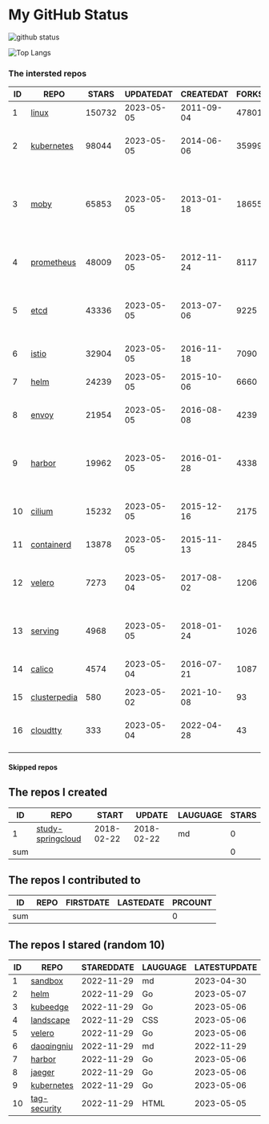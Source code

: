 # My GitHub Status

<img src="https://github-readme-stats-1.yihong0618.vercel.app/api?username=daoqingniu&show_icons=true&&&hide_title=true&count_private=true" alt="github status" />

![Top Langs](https://github-readme-stats-1.yihong0618.vercel.app/api/top-langs/?username=daoqingniu&layout=compact)

<!--START_SECTION:github_repos-->
### The intersted repos
| ID |                              REPO                               | STARS  | UPDATEDAT  | CREATEDAT  | FORKSCOUNT |                                              DESCRIPTIONS                                              |
|----|-----------------------------------------------------------------|--------|------------|------------|------------|--------------------------------------------------------------------------------------------------------|
|  1 | [linux](https://github.com/torvalds/linux)                      | 150732 | 2023-05-05 | 2011-09-04 |      47801 | Linux kernel source tree                                                                               |
|  2 | [kubernetes](https://github.com/kubernetes/kubernetes)          |  98044 | 2023-05-05 | 2014-06-06 |      35999 | Production-Grade Container Scheduling and Management                                                   |
|  3 | [moby](https://github.com/moby/moby)                            |  65853 | 2023-05-05 | 2013-01-18 |      18655 | Moby Project - a collaborative project for the container ecosystem to assemble container-based systems |
|  4 | [prometheus](https://github.com/prometheus/prometheus)          |  48009 | 2023-05-05 | 2012-11-24 |       8117 | The Prometheus monitoring system and time series database.                                             |
|  5 | [etcd](https://github.com/etcd-io/etcd)                         |  43336 | 2023-05-05 | 2013-07-06 |       9225 | Distributed reliable key-value store for the most critical data of a distributed system                |
|  6 | [istio](https://github.com/istio/istio)                         |  32904 | 2023-05-05 | 2016-11-18 |       7090 | Connect, secure, control, and observe services.                                                        |
|  7 | [helm](https://github.com/helm/helm)                            |  24239 | 2023-05-05 | 2015-10-06 |       6660 | The Kubernetes Package Manager                                                                         |
|  8 | [envoy](https://github.com/envoyproxy/envoy)                    |  21954 | 2023-05-05 | 2016-08-08 |       4239 | Cloud-native high-performance edge/middle/service proxy                                                |
|  9 | [harbor](https://github.com/goharbor/harbor)                    |  19962 | 2023-05-05 | 2016-01-28 |       4338 | An open source trusted cloud native registry project that stores, signs, and scans content.            |
| 10 | [cilium](https://github.com/cilium/cilium)                      |  15232 | 2023-05-05 | 2015-12-16 |       2175 | eBPF-based Networking, Security, and Observability                                                     |
| 11 | [containerd](https://github.com/containerd/containerd)          |  13878 | 2023-05-05 | 2015-11-13 |       2845 | An open and reliable container runtime                                                                 |
| 12 | [velero](https://github.com/vmware-tanzu/velero)                |   7273 | 2023-05-04 | 2017-08-02 |       1206 | Backup and migrate Kubernetes applications and their persistent volumes                                |
| 13 | [serving](https://github.com/knative/serving)                   |   4968 | 2023-05-05 | 2018-01-24 |       1026 | Kubernetes-based, scale-to-zero, request-driven compute                                                |
| 14 | [calico](https://github.com/projectcalico/calico)               |   4574 | 2023-05-04 | 2016-07-21 |       1087 | Cloud native networking and network security                                                           |
| 15 | [clusterpedia](https://github.com/clusterpedia-io/clusterpedia) |    580 | 2023-05-02 | 2021-10-08 |         93 | The Encyclopedia of Kubernetes clusters                                                                |
| 16 | [cloudtty](https://github.com/cloudtty/cloudtty)                |    333 | 2023-05-04 | 2022-04-28 |         43 | A Friendly Kubernetes CloudShell (Web Terminal) !                                                      |



#### Skipped repos
<!--END_SECTION:github_repos-->

<!--START_SECTION:my_github-->
## The repos I created
| ID  |                                 REPO                                 |   START    |   UPDATE   | LAUGUAGE | STARS |
|-----|----------------------------------------------------------------------|------------|------------|----------|-------|
|   1 | [study-springcloud](https://github.com/daoqingniu/study-springcloud) | 2018-02-22 | 2018-02-22 | md       |     0 |
| sum |                                                                      |            |            |          |     0 |

## The repos I contributed to
| ID  | REPO | FIRSTDATE | LASTEDATE | PRCOUNT |
|-----|------|-----------|-----------|---------|
| sum |      |           |           |       0 |

## The repos I stared (random 10)
| ID |                          REPO                          | STAREDDATE | LAUGUAGE | LATESTUPDATE |
|----|--------------------------------------------------------|------------|----------|--------------|
|  1 | [sandbox](https://github.com/cncf/sandbox)             | 2022-11-29 | md       | 2023-04-30   |
|  2 | [helm](https://github.com/helm/helm)                   | 2022-11-29 | Go       | 2023-05-07   |
|  3 | [kubeedge](https://github.com/kubeedge/kubeedge)       | 2022-11-29 | Go       | 2023-05-06   |
|  4 | [landscape](https://github.com/cncf/landscape)         | 2022-11-29 | CSS      | 2023-05-06   |
|  5 | [velero](https://github.com/vmware-tanzu/velero)       | 2022-11-29 | Go       | 2023-05-06   |
|  6 | [daoqingniu](https://github.com/daoqingniu/daoqingniu) | 2022-11-29 | md       | 2022-11-29   |
|  7 | [harbor](https://github.com/goharbor/harbor)           | 2022-11-29 | Go       | 2023-05-06   |
|  8 | [jaeger](https://github.com/jaegertracing/jaeger)      | 2022-11-29 | Go       | 2023-05-06   |
|  9 | [kubernetes](https://github.com/kubernetes/kubernetes) | 2022-11-29 | Go       | 2023-05-06   |
| 10 | [tag-security](https://github.com/cncf/tag-security)   | 2022-11-29 | HTML     | 2023-05-05   |

<!--END_SECTION:my_github-->
